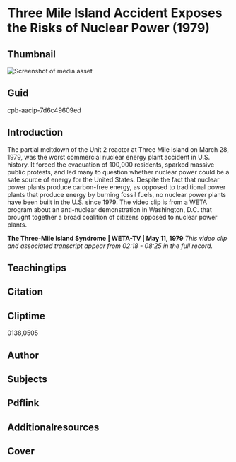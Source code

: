 # Three Mile Island Accident Exposes the Risks of Nuclear Power (1979)

## Thumbnail

![Screenshot of media asset](https://s3.amazonaws.com/americanarchive.org/primary_source_sets/05-7d6c49609ed.jpg "Screenshot media asset")

## Guid
cpb-aacip-7d6c49609ed

## Introduction

The partial meltdown of the Unit 2 reactor at Three Mile Island on March 28, 1979, was the worst commercial nuclear energy plant accident in U.S. history. It forced the evacuation of 100,000 residents, sparked massive public protests, and led many to question whether nuclear power could be a safe source of energy for the United States. Despite the fact that nuclear power plants produce carbon-free energy, as opposed to traditional power plants that produce energy by burning fossil fuels, no nuclear power plants have been built in the U.S. since 1979.  The video clip is from a WETA program about an anti-nuclear demonstration in Washington, D.C. that brought together a broad coalition of citizens opposed to nuclear power plants.

<b>The Three-Mile Island Syndrome</b>
<b>| WETA-TV | May 11, 1979 </b>
<i>This video clip and associated transcript appear from 02:18 - 08:25 in the full record.</i>

## Teachingtips

## Citation

## Cliptime

0138,0505

## Author
## Subjects
## Pdflink
## Additionalresources
## Cover

